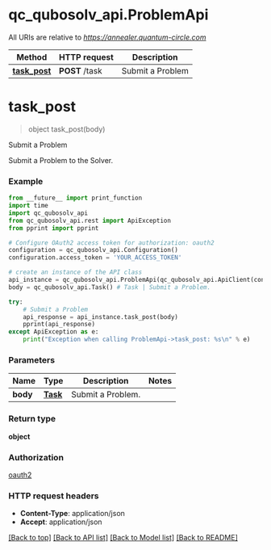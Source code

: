 # qc_qubosolv_api.ProblemApi

All URIs are relative to *https://annealer.quantum-circle.com*

Method | HTTP request | Description
------------- | ------------- | -------------
[**task_post**](ProblemApi.md#task_post) | **POST** /task | Submit a Problem


# **task_post**
> object task_post(body)

Submit a Problem

Submit a Problem to the Solver.

### Example
```python
from __future__ import print_function
import time
import qc_qubosolv_api
from qc_qubosolv_api.rest import ApiException
from pprint import pprint

# Configure OAuth2 access token for authorization: oauth2
configuration = qc_qubosolv_api.Configuration()
configuration.access_token = 'YOUR_ACCESS_TOKEN'

# create an instance of the API class
api_instance = qc_qubosolv_api.ProblemApi(qc_qubosolv_api.ApiClient(configuration))
body = qc_qubosolv_api.Task() # Task | Submit a Problem.

try:
    # Submit a Problem
    api_response = api_instance.task_post(body)
    pprint(api_response)
except ApiException as e:
    print("Exception when calling ProblemApi->task_post: %s\n" % e)
```

### Parameters

Name | Type | Description  | Notes
------------- | ------------- | ------------- | -------------
 **body** | [**Task**](Task.md)| Submit a Problem. | 

### Return type

**object**

### Authorization

[oauth2](../README.md#oauth2)

### HTTP request headers

 - **Content-Type**: application/json
 - **Accept**: application/json

[[Back to top]](#) [[Back to API list]](../README.md#documentation-for-api-endpoints) [[Back to Model list]](../README.md#documentation-for-models) [[Back to README]](../README.md)

